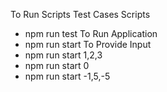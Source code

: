 To Run Scripts
Test Cases Scripts
- npm run test
To Run Application
 - npm run start
To Provide Input
- npm run start 1,2,3
- npm run start 0
- npm run start -1,5,-5
